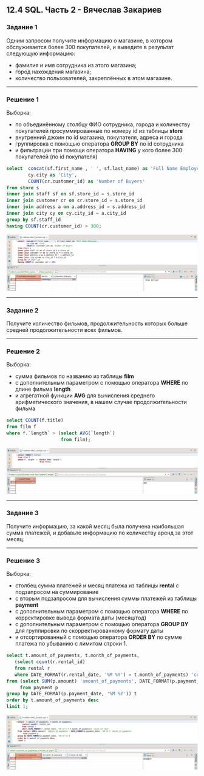 ## 12.4 SQL. Часть 2 - Вячеслав Закариев

### Задание 1

Одним запросом получите информацию о магазине, в котором обслуживается более 300 покупателей, и выведите в результат следующую информацию: 
- фамилия и имя сотрудника из этого магазина;
- город нахождения магазина;
- количество пользователей, закреплённых в этом магазине.

---

### Решение 1

Выборка:
- по объединённому столбцу ФИО сотрудника, города и количеству покупателей просуммированные по номеру id из таблицы **store**
- внутренний джоин по id магазина, покупателя, адреса и города
- группировка с помощью оператора **GROUP BY** по id сотрудника
- и фильтрации при помощи оператора **HAVING** у кого более 300 покупателей (по id покупателя)

```sql
select	concat(sf.first_name , ' ', sf.last_name) as 'Full Name Employee',
		cy.city as 'City',
		COUNT(cr.customer_id) as 'Number of Buyers'		
from store s
inner join staff sf on sf.store_id = s.store_id 
inner join customer cr on cr.store_id = s.store_id
inner join address a on a.address_id = s.address_id 
inner join city cy on cy.city_id = a.city_id 
group by sf.staff_id
having COUNT(cr.customer_id) > 300;
```

![sql1](https://github.com/SlavaZakariev/netology/blob/f9997c8e7053d91cb5a8b2e2e9dc297c88eee466/db/12.4_SQL_part2/resources/sql_2.1.jpg)
 
---

### Задание 2

Получите количество фильмов, продолжительность которых больше средней продолжительности всех фильмов.

---

### Решение 2

Выборка:
- сумма фильмов по названию из таблицы **film**
- с дополнительным параметром c помощью оператора **WHERE** по длине фильма **length**
- и агрегатной функции **AVG** для вычисления среднего арифметического значения, в нашем случае продолжительности фильма

```sql
select COUNT(f.title)
from film f  
where f.`length` > (select AVG(`length`) 
                    from film);
```
![sql2](https://github.com/SlavaZakariev/netology/blob/97221f6c8c48a9d7231312a08112392c2a73a37f/db/12.4_SQL_part2/resources/sql_2.2.jpg)

---

### Задание 3

Получите информацию, за какой месяц была получена наибольшая сумма платежей, и добавьте информацию по количеству аренд за этот месяц.

---

### Решение 3

Выборка:
- столбец сумма платежей и месяц платежа из таблицы **rental** с подзапросом на суммирование
- с вторым подзапросом для вычисления суммы платежей из таблицы **payment**
- с дополнительным параметром c помощью оператора **WHERE** по корректировке вывода формата даты (месяц/год)
- с дополнительным параметром c помощью оператора **GROUP BY** для группировки по скорректированному формату даты
- и отсортированный с помощью оператора **ORDER BY** по сумме платежа по убыванию с лимитом строки 1.

```sql
select t.amount_of_payments, t.month_of_payments,
   (select count(r.rental_id)
   from rental r
   where DATE_FORMAT(r.rental_date, '%M %Y') = t.month_of_payments) 'count_of_rent'
from (select SUM(p.amount) 'amount_of_payments', DATE_FORMAT(p.payment_date, '%M %Y') 'month_of_payments' 
     from payment p 
group by DATE_FORMAT(p.payment_date, '%M %Y')) t
order by t.amount_of_payments desc  
limit 1;
```
![sql3](https://github.com/SlavaZakariev/netology/blob/76989c09daa94d823daa977c4ca1f91529554700/db/12.4_SQL_part2/resources/sql_2.3.jpg)

